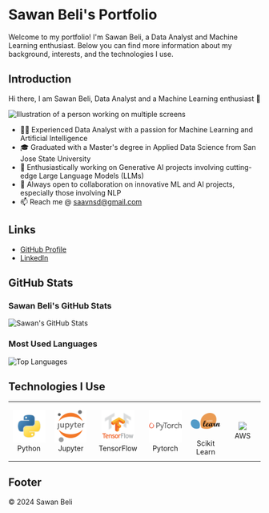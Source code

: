 # Sawan Beli's Portfolio

Welcome to my portfolio! I'm Sawan Beli, a Data Analyst and Machine Learning enthusiast. Below you can find more information about my background, interests, and the technologies I use.

## Introduction

Hi there, I am Sawan Beli, Data Analyst and a Machine Learning enthusiast 👋

![Illustration of a person working on multiple screens](https://code.org/images/ai/ailab.gif)

- 👨‍💻 Experienced Data Analyst with a passion for Machine Learning and Artificial Intelligence
- 🎓 Graduated with a Master's degree in Applied Data Science from San Jose State University
- 🤖 Enthusiastically working on Generative AI projects involving cutting-edge Large Language Models (LLMs)
- 🚀 Always open to collaboration on innovative ML and AI projects, especially those involving NLP
- 📫 Reach me @ [saavnsd@gmail.com](mailto:saavnsd@gmail.com)

## Links

- [GitHub Profile](https://github.com/Saavnbeli)
- [LinkedIn](https://www.linkedin.com/in/sawanbeli/)

## GitHub Stats

### Sawan Beli's GitHub Stats
![Sawan's GitHub Stats](https://github-readme-stats.vercel.app/api?username=Saavnbeli&show_icons=true&theme=dark)

### Most Used Languages
![Top Languages](https://github-readme-stats.vercel.app/api/top-langs/?username=Saavnbeli&layout=compact&theme=dark)

## Technologies I Use

<div align="center">
<table align="center">
    <tr>
        <td align="center" width="120" height="112.43">
            <img src="https://raw.githubusercontent.com/github/explore/main/topics/python/python.png" width="65px"/>
            <br /> Python
        </td>
        <td align="center" width="120" height="112.43">
            <img src="https://raw.githubusercontent.com/github/explore/main/topics/jupyter-notebook/jupyter-notebook.png" width="65px"/>
            <br /> Jupyter
        </td>
        <td align="center" width="120" height="112.43">
            <img src="https://raw.githubusercontent.com/github/explore/main/topics/tensorflow/tensorflow.png" width="65px"/>
            <br /> TensorFlow
        </td>
        <td align="center" width="120" height="112.43">
            <img src="https://raw.githubusercontent.com/github/explore/main/topics/pytorch/pytorch.png" width="65px"/>
            <br /> Pytorch
        </td>
        <td align="center" width="120" height="112.43">
            <img src="https://raw.githubusercontent.com/github/explore/main/topics/scikit-learn/scikit-learn.png" width="65px"/>
            <br /> Scikit Learn
        </td>
        <td align="center" width="120" height="112.43">
            <img src="https://upload.wikimedia.org/wikipedia/commons/9/93/Amazon_Web_Services_Logo.svg" width="65px"/>
            <br /> AWS
        </td>
    </tr>
</table>
</div>


## Footer

&copy; 2024 Sawan Beli
